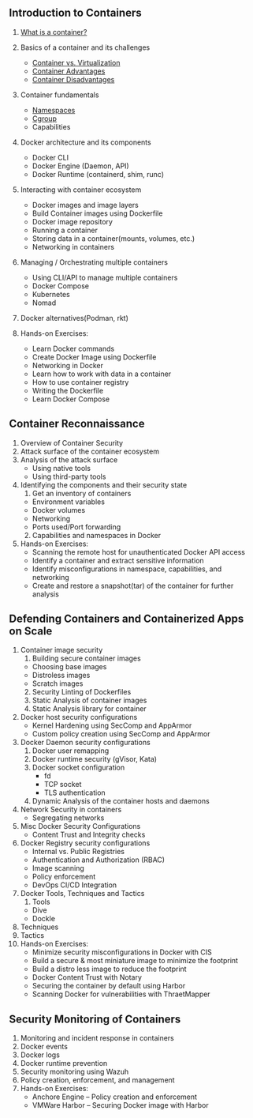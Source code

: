 ## Introduction to Containers 

1. [What is a container?](./Intro-Containers/what-is-container.md)
2. Basics of a container and its challenges
     - [Container vs. Virtualization](/Intro-Containers/containervsVM.md)
     - [Container Advantages](./Intro-Containers/Container-adv-dis.md#container-advantages)
     - [Container Disadvantages](./Intro-Containers/Container-adv-dis.md#container-disadvantages)
3. Container fundamentals
    - [Namespaces](./Intro-Containers/Namespaces.md)
    - [Cgroup](./Intro-Containers/Cgroup.md)
    - Capabilities
4. Docker architecture and its components
    - Docker CLI
    - Docker Engine (Daemon, API)
    - Docker Runtime (containerd, shim, runc)
5. Interacting with container ecosystem
     - Docker images and image layers <br>
     - Build Container images using Dockerfile<br>
     - Docker image repository<br>
     - Running a container<br>
     - Storing data in a container(mounts, volumes, etc.)<br>
     - Networking in containers<br>
  
6. Managing / Orchestrating multiple containers
   - Using CLI/API to manage multiple containers
   - Docker Compose
   - Kubernetes
   - Nomad
7. Docker alternatives(Podman, rkt)
8. Hands-on Exercises:
     - Learn Docker commands
     - Create Docker Image using Dockerfile
     - Networking in Docker
     - Learn how to work with data in a container
     - How to use container registry
     - Writing the Dockerfile
     - Learn Docker Compose
     
## Container Reconnaissance

1. Overview of Container Security
2. Attack surface of the container ecosystem
3. Analysis of the attack surface
    - Using native tools
    - Using third-party tools
4. Identifying the components and their security state
    1. Get an inventory of containers
      - Environment variables
      - Docker volumes
      - Networking
      - Ports used/Port forwarding
     2. Capabilities and namespaces in Docker
5. Hands-on Exercises:
    - Scanning the remote host for unauthenticated Docker API access
    - Identify a container and extract sensitive information
    - Identify misconfigurations in namespace, capabilities, and networking
    - Create and restore a snapshot(tar) of the container for further analysis
    
## Defending Containers and Containerized Apps on Scale

1. Container image security
   1. Building secure container images
     - Choosing base images
     - Distroless images
     - Scratch images
   2. Security Linting of Dockerfiles
   3. Static Analysis of container images
   4. Static Analysis library for container
2. Docker host security configurations
    - Kernel Hardening using SecComp and AppArmor
    - Custom policy creation using SecComp and AppArmor
3. Docker Daemon security configurations
   1. Docker user remapping
   2. Docker runtime security (gVisor, Kata)
   3. Docker socket configuration 
       - fd
       - TCP socket
       - TLS authentication
   4. Dynamic Analysis of the container hosts and daemons
4. Network Security in containers
   - Segregating networks
5. Misc Docker Security Configurations
   - Content Trust and Integrity checks
6. Docker Registry security configurations
   - Internal vs. Public Registries
   - Authentication and Authorization (RBAC)
   - Image scanning
   - Policy enforcement
   - DevOps CI/CD Integration
7. Docker Tools, Techniques and Tactics
   1. Tools
    - Dive
    - Dockle
  2. Techniques
  3. Tactics
8. Hands-on Exercises:
   - Minimize security misconfigurations in Docker with CIS
   - Build a secure & most miniature image to minimize the footprint
   - Build a distro less image to reduce the footprint
   - Docker Content Trust with Notary
   - Securing the container by default using Harbor
   - Scanning Docker for vulnerabilities with ThraetMapper
   
## Security Monitoring of Containers

1. Monitoring and incident response in containers
2. Docker events
3. Docker logs
4. Docker runtime prevention
5. Security monitoring using Wazuh
6. Policy creation, enforcement, and management
7. Hands-on Exercises:
   - Anchore Engine – Policy creation and enforcement
   - VMWare Harbor – Securing Docker image with Harbor

